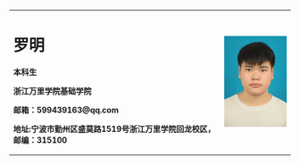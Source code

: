 <table border="0">
  <tr>
    <td width="75%">
      <h1>罗明</h1>
      <p><b>本科生</b></p>
      <p><b>浙江万里学院基础学院</b></p>
      <p><b>邮箱：599439163@qq.com</b></p>
      <p><b>地址:宁波市勤州区盛莫路1519号浙江万里学院回龙校区， 邮编：315100</b></p>
    </td>
    <td width="25%">
      <img src="/QQ图片20201201132336.jpg" width="100%">
    </td>
  </tr>
 </table>

